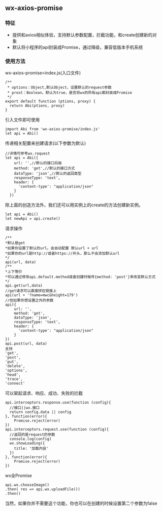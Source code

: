 ## wx-axios-promise
### 特征
* 提供和axios相似体验，支持默认参数配置，拦截功能，和create创建新的对象
* 默认将小程序的api封装成Promise，通过降级，兼容低版本手机系统
### 使用方法
wx-axios-promise>index.js(入口文件)
```
/**
 * options：Object,默认Object，设置默认的request参数
 * proxt：Boolean，默认为true，是否将wx的所有api都封装成Promise
 */
export default function (ptions, proxy) {
  return Abi(ptions, proxy)
}
```
引入文件即可使用
```
import Abi from 'wx-axios-promise/index.js'
let api = Abi()
```
传递相关配置来创建请求(以下参数为默认)
```
//详情可参考wx.request
let api = Abi({
    url: '',//默认的接口后缀
    method: 'get',//默认的接口方式
    dataType: 'json',//默认的返回类型
    responseType: 'text',
    header: {
      'content-type': "application/json"
    }
  })
```
除上面的创造方法外，我们还可以用实例上的create的方法创建新实例。
```
let api = Abi()
let newApi = api.create()
```
请求操作
```
/**
*默认是get
*如果你设置了默认的url。会自动配置 默认url + url
*如果你的url是http://或者https://开头，那么不会添加默认url
*/
api(url, data)
/**
*上下等价
*可以通过修改api.default.method或者创建时候传{method: 'post'}来改变默认方式
*/
api.get(url,data)
//get请求可以直接拼在链接上
api(url + '?name=mwc&height=179')
//但如果你想设置之外的参数
api({
    url: '',
    method: 'get',
    dataType: 'json',
    responseType: 'text',
    header: {
      'content-type': "application/json"
    }
})
api.post(url, data)
支持
'get',
'post',
'put',
'delete',
'options',
'head',
'trace',
'connect'
```
可以架起请求、响应、成功、失败的拦截
```
api.interceptors.response.use(function (config){
  //接口||wx.接口
  return config.data || config
}, function(error){
    Promise.reject(error)
})
api.interceptors.request.use(function (config){
  //返回的是request的参数
  console.log(config)
  wx.showLoading({
    title: '加载内容'
  })
}, function(error){
    Promise.reject(error)
})
```
wx全Promise
```
api.wx.chooseImage()
.then( res => api.wx.uploadFile())
.then()
```
当然，如果你并不需要这个功能，你也可以在创建的时候设置第二个参数为false
